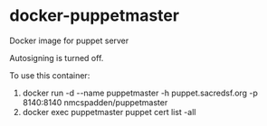 # docker-puppetmaster
Docker image for puppet server

Autosigning is turned off.

To use this container:
1. docker run -d --name puppetmaster -h puppet.sacredsf.org -p 8140:8140 nmcspadden/puppetmaster
2. docker exec puppetmaster puppet cert list -all
